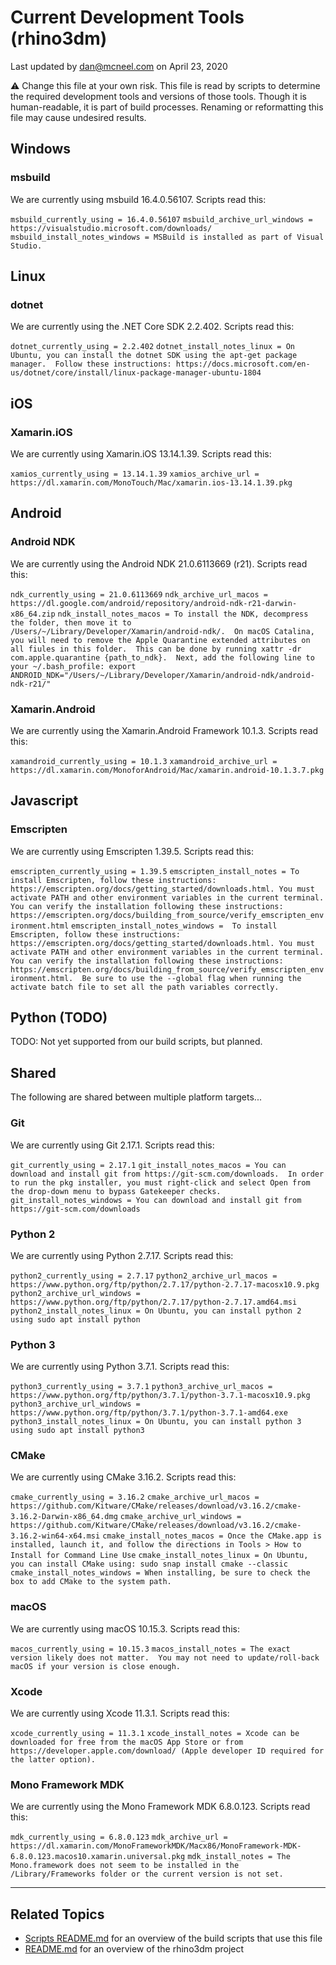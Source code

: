 # Current Development Tools (rhino3dm)

Last updated by dan@mcneel.com on April 23, 2020

:warning: Change this file at your own risk. This file is read by scripts to determine the required development tools and versions of those tools.  Though it is human-readable, it is part of build processes. Renaming or reformatting this file may cause undesired results.

## Windows

### msbuild

We are currently using msbuild 16.4.0.56107.  Scripts read this:

`msbuild_currently_using = 16.4.0.56107`
`msbuild_archive_url_windows = https://visualstudio.microsoft.com/downloads/`
`msbuild_install_notes_windows = MSBuild is installed as part of Visual Studio.`

## Linux

### dotnet

We are currently using the .NET Core SDK 2.2.402.  Scripts read this:

`dotnet_currently_using = 2.2.402`
`dotnet_install_notes_linux = On Ubuntu, you can install the dotnet SDK using the apt-get package manager.  Follow these instructions: https://docs.microsoft.com/en-us/dotnet/core/install/linux-package-manager-ubuntu-1804`

## iOS

### Xamarin.iOS

We are currently using Xamarin.iOS 13.14.1.39.  Scripts read this:

`xamios_currently_using = 13.14.1.39`
`xamios_archive_url = https://dl.xamarin.com/MonoTouch/Mac/xamarin.ios-13.14.1.39.pkg`

## Android

### Android NDK

We are currently using the Android NDK 21.0.6113669 (r21).  Scripts read this:

`ndk_currently_using = 21.0.6113669`
`ndk_archive_url_macos = https://dl.google.com/android/repository/android-ndk-r21-darwin-x86_64.zip`
`ndk_install_notes_macos = To install the NDK, decompress the folder, then move it to /Users/~/Library/Developer/Xamarin/android-ndk/.  On macOS Catalina, you will need to remove the Apple Quarantine extended attributes on all fiules in this folder.  This can be done by running xattr -dr com.apple.quarantine {path_to_ndk}.  Next, add the following line to your ~/.bash_profile: export ANDROID_NDK="/Users/~/Library/Developer/Xamarin/android-ndk/android-ndk-r21/"`

### Xamarin.Android

We are currently using the Xamarin.Android Framework 10.1.3.  Scripts read this:

`xamandroid_currently_using = 10.1.3`
`xamandroid_archive_url = https://dl.xamarin.com/MonoforAndroid/Mac/xamarin.android-10.1.3.7.pkg`

## Javascript

### Emscripten

We are currently using Emscripten 1.39.5. Scripts read this:

`emscripten_currently_using = 1.39.5`
`emscripten_install_notes = To install Emscripten, follow these instructions: https://emscripten.org/docs/getting_started/downloads.html. You must activate PATH and other environment variables in the current terminal. You can verify the installation following these instructions: https://emscripten.org/docs/building_from_source/verify_emscripten_environment.html`
`emscripten_install_notes_windows =  To install Emscripten, follow these instructions: https://emscripten.org/docs/getting_started/downloads.html. You must activate PATH and other environment variables in the current terminal.  You can verify the installation following these instructions: https://emscripten.org/docs/building_from_source/verify_emscripten_environment.html.  Be sure to use the --global flag when running the activate batch file to set all the path variables correctly.`

## Python (TODO)

TODO: Not yet supported from our build scripts, but planned.

## Shared

The following are shared between multiple platform targets...

### Git

We are currently using Git 2.17.1. Scripts read this:

`git_currently_using = 2.17.1`
`git_install_notes_macos = You can download and install git from https://git-scm.com/downloads.  In order to run the pkg installer, you must right-click and select Open from the drop-down menu to bypass Gatekeeper checks.`
`git_install_notes_windows = You can download and install git from https://git-scm.com/downloads`

### Python 2

We are currently using Python 2.7.17. Scripts read this:

`python2_currently_using = 2.7.17`
`python2_archive_url_macos = https://www.python.org/ftp/python/2.7.17/python-2.7.17-macosx10.9.pkg`
`python2_archive_url_windows = https://www.python.org/ftp/python/2.7.17/python-2.7.17.amd64.msi`
`python2_install_notes_linux = On Ubuntu, you can install python 2 using sudo apt install python`

### Python 3

We are currently using Python 3.7.1. Scripts read this:

`python3_currently_using = 3.7.1`
`python3_archive_url_macos = https://www.python.org/ftp/python/3.7.1/python-3.7.1-macosx10.9.pkg`
`python3_archive_url_windows = https://www.python.org/ftp/python/3.7.1/python-3.7.1-amd64.exe`
`python3_install_notes_linux = On Ubuntu, you can install python 3 using sudo apt install python3`

### CMake

We are currently using CMake 3.16.2. Scripts read this:

`cmake_currently_using = 3.16.2`
`cmake_archive_url_macos = https://github.com/Kitware/CMake/releases/download/v3.16.2/cmake-3.16.2-Darwin-x86_64.dmg`
`cmake_archive_url_windows = https://github.com/Kitware/CMake/releases/download/v3.16.2/cmake-3.16.2-win64-x64.msi`
`cmake_install_notes_macos = Once the CMake.app is installed, launch it, and follow the directions in Tools > How to Install for Command Line Use`
`cmake_install_notes_linux = On Ubuntu, you can install CMake using: sudo snap install cmake --classic`
`cmake_install_notes_windows = When installing, be sure to check the box to add CMake to the system path.`

### macOS

We are currently using macOS 10.15.3. Scripts read this:

`macos_currently_using = 10.15.3`
`macos_install_notes = The exact version likely does not matter.  You may not need to update/roll-back macOS if your version is close enough.`

### Xcode

We are currently using Xcode 11.3.1. Scripts read this:

`xcode_currently_using = 11.3.1`
`xcode_install_notes = Xcode can be downloaded for free from the macOS App Store or from https://developer.apple.com/download/ (Apple developer ID required for the latter option).`

### Mono Framework MDK

We are currently using the Mono Framework MDK 6.8.0.123.  Scripts read this:

`mdk_currently_using = 6.8.0.123`
`mdk_archive_url = https://dl.xamarin.com/MonoFrameworkMDK/Macx86/MonoFramework-MDK-6.8.0.123.macos10.xamarin.universal.pkg`
`mdk_install_notes = The Mono.framework does not seem to be installed in the /Library/Frameworks folder or the current version is not set.`

---

## Related Topics

- [Scripts README.md](scripts/README.md) for an overview of the build scripts that use this file
- [README.md](README.md) for an overview of the rhino3dm project
